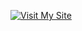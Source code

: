 [![Visit My Site](https://img.shields.io/badge/Visit-My%20Site-blue)](https://amirgithubreza.github.io/Working/2.html)
